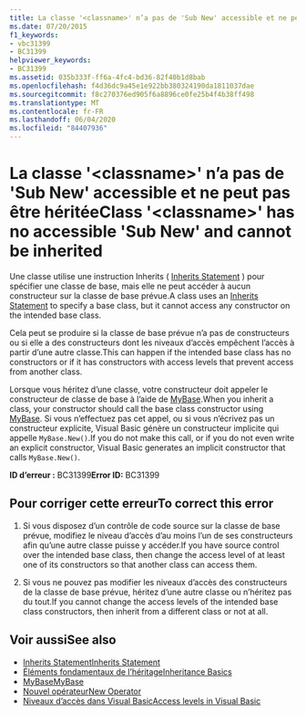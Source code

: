 ```yaml
---
title: La classe '<classname>' n’a pas de 'Sub New' accessible et ne peut pas être héritée
ms.date: 07/20/2015
f1_keywords:
- vbc31399
- BC31399
helpviewer_keywords:
- BC31399
ms.assetid: 035b333f-ff6a-4fc4-bd36-82f40b1d8bab
ms.openlocfilehash: f4d36dc9a45e1e922bb380324190da1811037dae
ms.sourcegitcommit: f8c270376ed905f6a8896ce0fe25b4f4b38ff498
ms.translationtype: MT
ms.contentlocale: fr-FR
ms.lasthandoff: 06/04/2020
ms.locfileid: "84407936"
---
```

# <a name="class-classname-has-no-accessible-sub-new-and-cannot-be-inherited"></a><span data-ttu-id="3352d-102">La classe '\<classname>' n’a pas de 'Sub New' accessible et ne peut pas être héritée</span><span class="sxs-lookup"><span data-stu-id="3352d-102">Class '\<classname>' has no accessible 'Sub New' and cannot be inherited</span></span>
<span data-ttu-id="3352d-103">Une classe utilise une instruction Inherits ( [Inherits Statement](../language-reference/statements/inherits-statement.md) ) pour spécifier une classe de base, mais elle ne peut accéder à aucun constructeur sur la classe de base prévue.</span><span class="sxs-lookup"><span data-stu-id="3352d-103">A class uses an [Inherits Statement](../language-reference/statements/inherits-statement.md) to specify a base class, but it cannot access any constructor on the intended base class.</span></span>  
  
 <span data-ttu-id="3352d-104">Cela peut se produire si la classe de base prévue n’a pas de constructeurs ou si elle a des constructeurs dont les niveaux d’accès empêchent l’accès à partir d’une autre classe.</span><span class="sxs-lookup"><span data-stu-id="3352d-104">This can happen if the intended base class has no constructors or if it has constructors with access levels that prevent access from another class.</span></span>  
  
 <span data-ttu-id="3352d-105">Lorsque vous héritez d’une classe, votre constructeur doit appeler le constructeur de classe de base à l’aide de [MyBase](../programming-guide/program-structure/me-my-mybase-and-myclass.md#mybase).</span><span class="sxs-lookup"><span data-stu-id="3352d-105">When you inherit a class, your constructor should call the base class constructor using [MyBase](../programming-guide/program-structure/me-my-mybase-and-myclass.md#mybase).</span></span> <span data-ttu-id="3352d-106">Si vous n’effectuez pas cet appel, ou si vous n’écrivez pas un constructeur explicite, Visual Basic génère un constructeur implicite qui appelle `MyBase.New()`.</span><span class="sxs-lookup"><span data-stu-id="3352d-106">If you do not make this call, or if you do not even write an explicit constructor, Visual Basic generates an implicit constructor that calls `MyBase.New()`.</span></span>  
  
 <span data-ttu-id="3352d-107">**ID d’erreur :** BC31399</span><span class="sxs-lookup"><span data-stu-id="3352d-107">**Error ID:** BC31399</span></span>  
  
## <a name="to-correct-this-error"></a><span data-ttu-id="3352d-108">Pour corriger cette erreur</span><span class="sxs-lookup"><span data-stu-id="3352d-108">To correct this error</span></span>  
  
1. <span data-ttu-id="3352d-109">Si vous disposez d’un contrôle de code source sur la classe de base prévue, modifiez le niveau d’accès d’au moins l’un de ses constructeurs afin qu’une autre classe puisse y accéder.</span><span class="sxs-lookup"><span data-stu-id="3352d-109">If you have source control over the intended base class, then change the access level of at least one of its constructors so that another class can access them.</span></span>  
  
2. <span data-ttu-id="3352d-110">Si vous ne pouvez pas modifier les niveaux d’accès des constructeurs de la classe de base prévue, héritez d’une autre classe ou n’héritez pas du tout.</span><span class="sxs-lookup"><span data-stu-id="3352d-110">If you cannot change the access levels of the intended base class constructors, then inherit from a different class or not at all.</span></span>  
  
## <a name="see-also"></a><span data-ttu-id="3352d-111">Voir aussi</span><span class="sxs-lookup"><span data-stu-id="3352d-111">See also</span></span>

- [<span data-ttu-id="3352d-112">Inherits Statement</span><span class="sxs-lookup"><span data-stu-id="3352d-112">Inherits Statement</span></span>](../language-reference/statements/inherits-statement.md)
- [<span data-ttu-id="3352d-113">Éléments fondamentaux de l’héritage</span><span class="sxs-lookup"><span data-stu-id="3352d-113">Inheritance Basics</span></span>](../programming-guide/language-features/objects-and-classes/inheritance-basics.md)
- [<span data-ttu-id="3352d-114">MyBase</span><span class="sxs-lookup"><span data-stu-id="3352d-114">MyBase</span></span>](../programming-guide/program-structure/me-my-mybase-and-myclass.md#mybase)
- [<span data-ttu-id="3352d-115">Nouvel opérateur</span><span class="sxs-lookup"><span data-stu-id="3352d-115">New Operator</span></span>](../language-reference/operators/new-operator.md)
- [<span data-ttu-id="3352d-116">Niveaux d’accès dans Visual Basic</span><span class="sxs-lookup"><span data-stu-id="3352d-116">Access levels in Visual Basic</span></span>](../programming-guide/language-features/declared-elements/access-levels.md)
